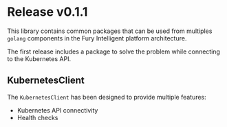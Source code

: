 # Release v0.1.1

This library contains common packages that can be used from multiples `golang` components in the
Fury Intelligent platform architecture.

The first release includes a package to solve the problem while connecting to the Kubernetes API.

## KubernetesClient

The `KubernetesClient` has been designed to provide multiple features:

- Kubernetes API connectivity
- Health checks
